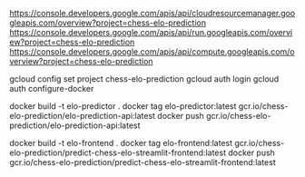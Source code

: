 https://console.developers.google.com/apis/api/cloudresourcemanager.googleapis.com/overview?project=chess-elo-prediction
https://console.developers.google.com/apis/api/run.googleapis.com/overview?project=chess-elo-prediction
https://console.developers.google.com/apis/api/compute.googleapis.com/overview?project=chess-elo-prediction

gcloud config set project chess-elo-prediction
gcloud auth login
gcloud auth configure-docker


docker build -t elo-predictor .
docker tag elo-predictor:latest gcr.io/chess-elo-prediction/elo-prediction-api:latest
docker push gcr.io/chess-elo-prediction/elo-prediction-api:latest


docker build -t elo-frontend . 
docker tag elo-frontend:latest gcr.io/chess-elo-prediction/predict-chess-elo-streamlit-frontend:latest
docker push gcr.io/chess-elo-prediction/predict-chess-elo-streamlit-frontend:latest